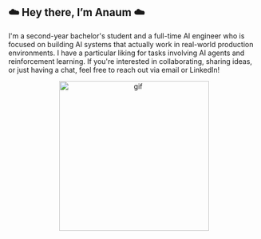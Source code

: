 ## **☁️ Hey there, I’m Anaum ☁️**
I'm a second-year bachelor's student and a full-time AI engineer who is focused on building AI systems that actually work in real-world production environments. I have a particular liking for tasks involving AI agents and reinforcement learning. If you're interested in collaborating, sharing ideas, or just having a chat, feel free to reach out via email or LinkedIn!

<p align="center">
  <img src="https://github.com/user-attachments/assets/878af9f3-1d24-4a25-9d60-6ad747f4a1af" alt="gif" width="300">
</p>
